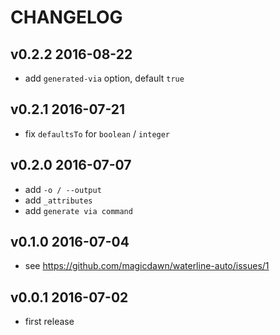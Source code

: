 # CHANGELOG

## v0.2.2 2016-08-22
- add `generated-via` option, default `true`

## v0.2.1 2016-07-21
- fix `defaultsTo` for `boolean` / `integer`

## v0.2.0 2016-07-07
- add `-o / --output`
- add `_attributes`
- add `generate via command`

## v0.1.0 2016-07-04
- see https://github.com/magicdawn/waterline-auto/issues/1

## v0.0.1 2016-07-02
- first release
